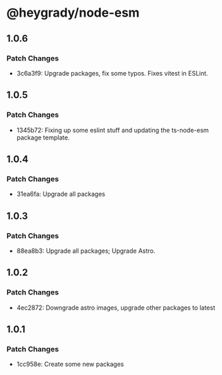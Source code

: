 # @heygrady/node-esm

## 1.0.6

### Patch Changes

- 3c6a3f9: Upgrade packages, fix some typos. Fixes vitest in ESLint.

## 1.0.5

### Patch Changes

- 1345b72: Fixing up some eslint stuff and updating the ts-node-esm package template.

## 1.0.4

### Patch Changes

- 31ea6fa: Upgrade all packages

## 1.0.3

### Patch Changes

- 88ea8b3: Upgrade all packages; Upgrade Astro.

## 1.0.2

### Patch Changes

- 4ec2872: Downgrade astro images, upgrade other packages to latest

## 1.0.1

### Patch Changes

- 1cc958e: Create some new packages
